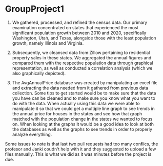 # GroupProject1
1. We gathered, processed, and refined the census data. Our primary examination concentrated on states that experienced the most significant population growth between 2010 and 2020, specifically Washington, Utah, and Texas, alongside those with the least population growth, namely Illinois and Virginia.

2. Subsequently, we cleansed data from Zillow pertaining to residential property sales in these states. We aggregated the annual figures and compared them with the respective population data through graphical representation, as well as conducted a correlation analysis (which we also graphically depicted).

3. The AvgAnnualPrice database was created by manipulating an excel file and extracting the data needed from it gathered from previous data collection.
Some tips to get started would be to make sure that the data you have can be cleaned and to make sure you know what you want to do with the data.
When actually using this data we were able to manipulate it so that we could get a multiple line graph to see trends in the annual price for houses in the states and see how that graph matched with the population change in the states we wanted to focus on. When looking at the graphs it would be a good idea to look at both the databases as well as the graphs to see trends in order to properly analyze everything.


Some issues to note is that last two pull requests had too many conflics, the profesor and Janki coudn't help with it and they suggested to upload a few files manually. This is what we did as it was minutes before the project is due.
